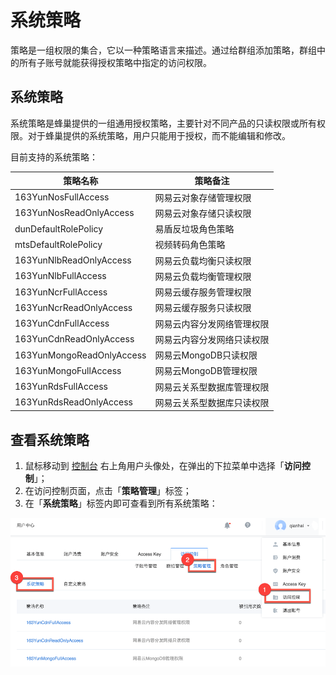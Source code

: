 # 系统策略

策略是一组权限的集合，它以一种策略语言来描述。通过给群组添加策略，群组中的所有子账号就能获得授权策略中指定的访问权限。

## 系统策略

系统策略是蜂巢提供的一组通用授权策略，主要针对不同产品的只读权限或所有权限。对于蜂巢提供的系统策略，用户只能用于授权，而不能编辑和修改。

目前支持的系统策略：

|          策略名称         |          策略备注          |
|---------------------------|----------------------------|
| 163YunNosFullAccess       | 网易云对象存储管理权限     |
| 163YunNosReadOnlyAccess   | 网易云对象存储只读权限     |
| dunDefaultRolePolicy      | 易盾反垃圾角色策略         |
| mtsDefaultRolePolicy      | 视频转码角色策略           |
| 163YunNlbReadOnlyAccess   | 网易云负载均衡只读权限     |
| 163YunNlbFullAccess       | 网易云负载均衡管理权限     |
| 163YunNcrFullAccess       | 网易云缓存服务管理权限     |
| 163YunNcrReadOnlyAccess   | 网易云缓存服务只读权限     |
| 163YunCdnFullAccess       | 网易云内容分发网络管理权限 |
| 163YunCdnReadOnlyAccess   | 网易云内容分发网络只读权限 |
| 163YunMongoReadOnlyAccess | 网易云MongoDB只读权限      |
| 163YunMongoFullAccess     | 网易云MongoDB管理权限      |
| 163YunRdsFullAccess       | 网易云关系型数据库管理权限 |
| 163YunRdsReadOnlyAccess   | 网易云关系型数据库只读权限 |


## 查看系统策略

1. 鼠标移动到 [控制台](http://yq-ci.163.com/dashboard#/m/account/sam/policy/official/) 右上角用户头像处，在弹出的下拉菜单中选择「**访问控制**」；
2. 在访问控制页面，点击「**策略管理**」标签；
3. 在「**系统策略**」标签内即可查看到所有系统策略：

![](../../image/访问控制使用指南-查看系统策略.png)
